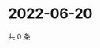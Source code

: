 # 2022-06-20

共 0 条

<!-- BEGIN WEIBO -->
<!-- 最后更新时间 Mon Jun 20 2022 19:01:07 GMT+0800 (China Standard Time) -->

<!-- END WEIBO -->
